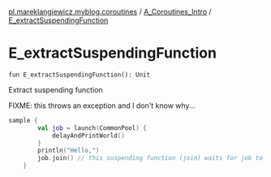 [pl.mareklangiewicz.myblog.coroutines](../index.md) / [A_Coroutines_Intro](index.md) / [E_extractSuspendingFunction](.)

# E_extractSuspendingFunction

`fun E_extractSuspendingFunction(): Unit`

Extract suspending function

FIXME: this throws an exception and I don't know why...

``` kotlin
sample {
        val job = launch(CommonPool) {
            delayAndPrintWorld()
        }
        println("Hello,")
        job.join() // this suspending function (join) waits for job to finish
    }
```


